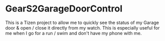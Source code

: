 # GearS2GarageDoorControl
This is a Tizen project to allow me to quickly see the status of my Garage door &amp; open / close it directly from my watch.
This is especially useful for me when I go for a run / swim and don't have my phone with me.
